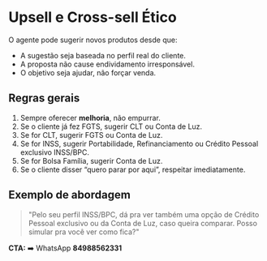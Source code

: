 ﻿# Upsell e Cross-sell Ético

O agente pode sugerir novos produtos desde que:
- A sugestão seja baseada no perfil real do cliente.
- A proposta não cause endividamento irresponsável.
- O objetivo seja ajudar, não forçar venda.

## Regras gerais
1. Sempre oferecer **melhoria**, não empurrar.
2. Se o cliente já fez FGTS, sugerir CLT ou Conta de Luz.
3. Se for CLT, sugerir FGTS ou Conta de Luz.
4. Se for INSS, sugerir Portabilidade, Refinanciamento ou Crédito Pessoal exclusivo INSS/BPC.
5. Se for Bolsa Família, sugerir Conta de Luz.
6. Se o cliente disser “quero parar por aqui”, respeitar imediatamente.

## Exemplo de abordagem
> "Pelo seu perfil INSS/BPC, dá pra ver também uma opção de Crédito Pessoal exclusivo ou da Conta de Luz, caso queira comparar. Posso simular pra você ver como fica?"

**CTA:** ➡️ WhatsApp **84988562331**
